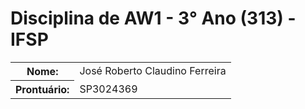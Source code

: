 # Disciplina de AW1 - 3° Ano (313) - IFSP
<table border=0>
  <tr>
    <th>Nome: </th>
    <td>José Roberto Claudino Ferreira</td>
  </tr>
  <tr>
    <th>Prontuário: </th>
    <td>SP3024369</td>
  </tr>
</table>
